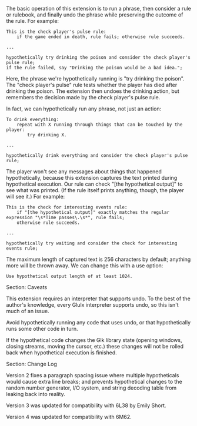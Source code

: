 The basic operation of this extension is to run a phrase, then consider a rule or rulebook, and finally undo the phrase while preserving the outcome of the rule. For example:

	This is the check player's pulse rule:
		if the game ended in death, rule fails; otherwise rule succeeds.
	
	...
	
	hypothetically try drinking the poison and consider the check player's pulse rule;
	if the rule failed, say "Drinking the poison would be a bad idea.";

Here, the phrase we're hypothetically running is "try drinking the poison". The "check player's pulse" rule tests whether the player has died after drinking the poison. The extension then undoes the drinking action, but remembers the decision made by the check player's pulse rule.

In fact, we can hypothetically run any phrase, not just an action:

	To drink everything:
		repeat with X running through things that can be touched by the player:
			try drinking X.
	
	...
	
	hypothetically drink everything and consider the check player's pulse rule;

The player won't see any messages about things that happened hypothetically, because this extension captures the text printed during hypothetical execution. Our rule can check "[the hypothetical output]" to see what was printed. (If the rule itself prints anything, though, the player will see it.) For example:

	This is the check for interesting events rule:
		if "[the hypothetical output]" exactly matches the regular expression "\s*Time passes\.\s*", rule fails;
		otherwise rule succeeds.
	
	...
	
	hypothetically try waiting and consider the check for interesting events rule;

The maximum length of captured text is 256 characters by default; anything more will be thrown away. We can change this with a use option:

	Use hypothetical output length of at least 1024.

Section: Caveats

This extension requires an interpreter that supports undo. To the best of the author's knowledge, every Glulx interpreter supports undo, so this isn't much of an issue.

Avoid hypothetically running any code that uses undo, or that hypothetically runs some other code in turn.

If the hypothetical code changes the Glk library state (opening windows, closing streams, moving the cursor, etc.) these changes will not be rolled back when hypothetical execution is finished.

Section: Change Log

Version 2 fixes a paragraph spacing issue where multiple hypotheticals would cause extra line breaks; and prevents hypothetical changes to the random number generator, I/O system, and string decoding table from leaking back into reality.

Version 3 was updated for compatibility with 6L38 by Emily Short.

Version 4 was updated for compatibility with 6M62.

